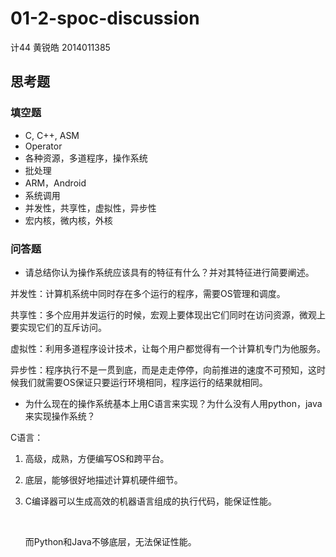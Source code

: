 # 01-2-spoc-discussion

计44 黄锐皓 2014011385

## 思考题

### 填空题

- C, C++, ASM
- Operator
- 各种资源，多道程序，操作系统
- 批处理
- ARM，Android
- 系统调用
- 并发性，共享性，虚拟性，异步性
- 宏内核，微内核，外核

### 问答题

- 请总结你认为操作系统应该具有的特征有什么？并对其特征进行简要阐述。

并发性：计算机系统中同时存在多个运行的程序，需要OS管理和调度。	

共享性：多个应用并发运行的时候，宏观上要体现出它们同时在访问资源，微观上要实现它们的互斥访问。

虚拟性：利用多道程序设计技术，让每个用户都觉得有一个计算机专门为他服务。

异步性：程序执行不是一贯到底，而是走走停停，向前推进的速度不可预知，这时候我们就需要OS保证只要运行环境相同，程序运行的结果就相同。

- 为什么现在的操作系统基本上用C语言来实现？为什么没有人用python，java来实现操作系统？

C语言：

1. 高级，成熟，方便编写OS和跨平台。

2. 底层，能够很好地描述计算机硬件细节。

3. C编译器可以生成高效的机器语言组成的执行代码，能保证性能。

   ​

   而Python和Java不够底层，无法保证性能。